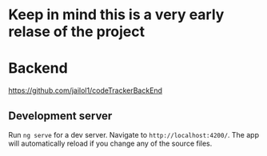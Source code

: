 # Keep in mind this is a very early relase of the project

# Backend

https://github.com/jailol1/codeTrackerBackEnd

## Development server

Run `ng serve` for a dev server. Navigate to `http://localhost:4200/`. The app will automatically reload if you change any of the source files.
